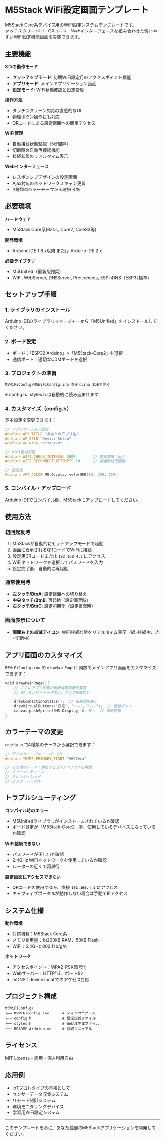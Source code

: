 # M5Stack WiFi設定画面テンプレート

M5Stack Core系デバイス用のWiFi設定システムテンプレートです。  
タッチスクリーンUI、QRコード、Webインターフェースを組み合わせた使いやすいWiFi設定機能画面を実装できます。

## 主要機能

**3つの動作モード**

- **セットアップモード**: 初期WiFi設定用のアクセスポイント機能
- **アプリモード**: メインアプリケーション画面
- **設定モード**: WiFi状態確認と設定管理

**操作方法**
- タッチスクリーン対応の直感的なUI
- 物理ボタン操作にも対応
- QRコードによる設定画面への簡単アクセス

**WiFi管理**
- 自動接続状態監視（5秒間隔）
- 切断時の自動再接続機能
- 接続状態のリアルタイム表示

**Webインターフェース**
- レスポンシブデザインの設定画面
- Ajax対応のネットワークスキャン更新
- 4種類のカラーテーマから選択可能

## 必要環境

**ハードウェア**
- M5Stack Core系(Basic, Core2, CoreS3等)

**開発環境**

- Arduino IDE 1.8.x以降 または Arduino IDE 2.x

**必要ライブラリ**
- M5Unified（最新版推奨）
- WiFi, WebServer, DNSServer, Preferences, ESPmDNS（ESP32標準）

## セットアップ手順

### 1. ライブラリのインストール
Arduino IDEのライブラリマネージャーから「M5Unified」をインストールしてください。

### 2. ボード設定
- ボード：「ESP32 Arduino」>「M5Stack-Core2」を選択
- 通信ポート：適切なCOMポートを選択

### 3. プロジェクトの準備
```
M5WiFiConfig/M5WiFiConfig.ino をArduino IDEで開く
```
※ config.h、styles.h は自動的に読み込まれます

### 4. カスタマイズ（config.h）
基本設定を変更できます：

```cpp
// アプリケーション設定
#define APP_TITLE "あなたのアプリ名"
#define AP_SSID "Device-Setup"
#define AP_PASS "12345678"

// WiFi監視設定
#define WIFI_CHECK_INTERVAL 5000        // 監視間隔（ms）
#define WIFI_RECONNECT_ATTEMPTS 10      // 再接続試行回数

// 色設定
#define APP_COLOR M5.Display.color565(52, 200, 190)
```

### 5. コンパイル・アップロード
Arduino IDEでコンパイル後、M5Stackにアップロードしてください。

## 使用方法

### 初回起動時
1. M5Stackが自動的にセットアップモードで起動
2. 画面に表示されるQRコードでWiFiに接続
3. 設定用QRコードまたは `192.168.4.1` にアクセス
4. WiFiネットワークを選択してパスワードを入力
5. 設定完了後、自動的に再起動

### 通常使用時
- **左タッチ/BtnA**: 設定画面への切り替え
- **中央タッチ/BtnB**: 再起動（設定画面時）
- **右タッチ/BtnC**: 設定初期化（設定画面時）

### 画面表示について
- **画面右上の点滅アイコン**: WiFi接続状態をリアルタイム表示（緑=接続中、赤=切断中）

## アプリ画面のカスタマイズ

`M5WiFiConfig.ino` の `drawMainPage()` 関数でメインアプリ画面をカスタマイズできます：

```cpp
void drawMainPage(){
    // ここにアプリ固有の画面描画処理を実装
    // 例：センサーデータ表示、グラフ描画など
    
    drawConnectionStatus();  // 接続状態表示
    drawVirtualButtons("設定", "---", "---");  // 仮想ボタン
    canvas.pushSprite(&M5.Display, 0, 0);  // 画面更新
}
```

## カラーテーマの変更

`config.h` で4種類のテーマから選択できます：

```cpp
// デフォルト：ブルー・パープル
#define THEME_PRIMARY_START "#667eea"

// その他のテーマ：対応するコメントアウトを解除
// グリーン・ティール
// オレンジ・レッド
// ピンク・パープル
```

## トラブルシューティング

**コンパイル時のエラー**
- M5Unifiedライブラリがインストールされているか確認
- ボード設定が「M5Stack-Core2」等、使用しているデバイスになっているか確認

**WiFi接続できない**
- パスワードが正しいか確認
- 2.4GHz WiFiネットワークを使用しているか確認
- ルーターの近くで再試行

**設定画面にアクセスできない**
- QRコードを使用するか、直接 `192.168.4.1` にアクセス
- キャプティブポータルが動作しない場合は手動でIPアクセス

## システム仕様

**動作環境**
- 対応機種：M5Stack Core系
- メモリ使用量：約200KB RAM、50KB Flash
- WiFi：2.4GHz 802.11 b/g/n

**ネットワーク**

- アクセスポイント：WPA2-PSK暗号化
- Webサーバー：HTTP/1.1、ポート80
- mDNS：device.local でのアクセス対応

## プロジェクト構成

```
M5WiFiConfig/
├── M5WiFiConfig.ino      # メインプログラム
├── config.h              # 設定定義ファイル
├── styles.h              # WebUI生成ファイル
└── README_Arduino.md     # 詳細マニュアル
```

## ライセンス

MIT License - 商用・個人利用自由

## 応用例

- IoTプロトタイプの基盤として
- センサーデータ収集システム
- リモート制御システム
- 環境モニタリングデバイス
- 学習用WiFi設定システム

---

このテンプレートを基に、あなた独自のM5Stackアプリケーションを開発してください。